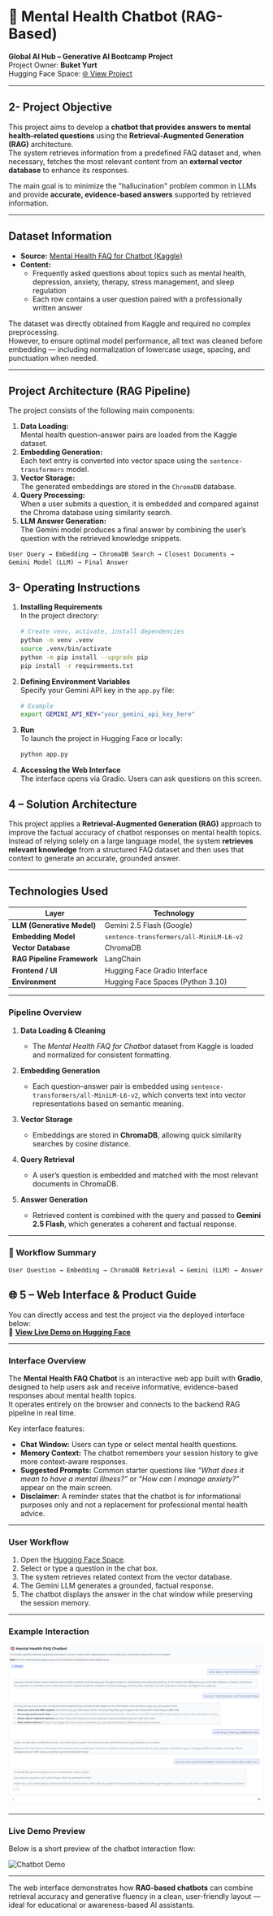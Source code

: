 # 🧠 Mental Health Chatbot (RAG-Based)  
**Global AI Hub – Generative AI Bootcamp Project**  
Project Owner: **Buket Yurt**  
Hugging Face Space: [🌐 View Project](https://huggingface.co/spaces/buketyurt/global_ai_hub_generative_ai-bootcamp)

---

## 2- Project Objective  

This project aims to develop a **chatbot that provides answers to mental health–related questions** using the **Retrieval-Augmented Generation (RAG)** architecture.  
The system retrieves information from a predefined FAQ dataset and, when necessary, fetches the most relevant content from an **external vector database** to enhance its responses.  

The main goal is to minimize the "hallucination" problem common in LLMs and provide **accurate, evidence-based answers** supported by retrieved information.  

---

## Dataset Information  

- **Source:** [Mental Health FAQ for Chatbot (Kaggle)](https://www.kaggle.com/datasets/narendrageek/mental-health-faq-for-chatbot)  
- **Content:**  
  - Frequently asked questions about topics such as mental health, depression, anxiety, therapy, stress management, and sleep regulation  
  - Each row contains a user question paired with a professionally written answer  

The dataset was directly obtained from Kaggle and required no complex preprocessing.  
However, to ensure optimal model performance, all text was cleaned before embedding — including normalization of lowercase usage, spacing, and punctuation when needed.

---


## Project Architecture (RAG Pipeline)  

The project consists of the following main components:

1. **Data Loading:**  
   Mental health question–answer pairs are loaded from the Kaggle dataset.  
2. **Embedding Generation:**  
   Each text entry is converted into vector space using the `sentence-transformers` model.  
3. **Vector Storage:**  
   The generated embeddings are stored in the `ChromaDB` database.  
4. **Query Processing:**  
   When a user submits a question, it is embedded and compared against the Chroma database using similarity search.  
5. **LLM Answer Generation:**  
   The Gemini model produces a final answer by combining the user’s question with the retrieved knowledge snippets.  

```text
User Query → Embedding → ChromaDB Search → Closest Documents → 
Gemini Model (LLM) → Final Answer
```
## 3- **Operating Instructions**

1. **Installing Requirements**  
   In the project directory:  
   ```bash
   # Create venv, activate, install dependencies
   python -m venv .venv
   source .venv/bin/activate
   python -m pip install --upgrade pip
   pip install -r requirements.txt
   ```

2. **Defining Environment Variables**  
   Specify your Gemini API key in the `app.py` file:  
   ```bash
   # Example
   export GEMINI_API_KEY="your_gemini_api_key_here"
   ```

3. **Run**  
   To launch the project in Hugging Face or locally:  
   ```bash
   python app.py
   ```

4. **Accessing the Web Interface**  
   The interface opens via Gradio. Users can ask questions on this screen.


##  4 – Solution Architecture  

This project applies a **Retrieval-Augmented Generation (RAG)** approach to improve the factual accuracy of chatbot responses on mental health topics.  
Instead of relying solely on a large language model, the system **retrieves relevant knowledge** from a structured FAQ dataset and then uses that context to generate an accurate, grounded answer.

---
##  Technologies Used  

| Layer | Technology |
|--------|-------------|
| **LLM (Generative Model)** | Gemini 2.5 Flash (Google) |
| **Embedding Model** | `sentence-transformers/all-MiniLM-L6-v2` |
| **Vector Database** | ChromaDB |
| **RAG Pipeline Framework** | LangChain |
| **Frontend / UI** | Hugging Face Gradio Interface |
| **Environment** | Hugging Face Spaces (Python 3.10) |

---

###  Pipeline Overview  

1. **Data Loading & Cleaning**  
   - The *Mental Health FAQ for Chatbot* dataset from Kaggle is loaded and normalized for consistent formatting.  

2. **Embedding Generation**  
   - Each question–answer pair is embedded using `sentence-transformers/all-MiniLM-L6-v2`, which converts text into vector representations based on semantic meaning.  

3. **Vector Storage**  
   - Embeddings are stored in **ChromaDB**, allowing quick similarity searches by cosine distance.  

4. **Query Retrieval**  
   - A user’s question is embedded and matched with the most relevant documents in ChromaDB.  

5. **Answer Generation**  
   - Retrieved content is combined with the query and passed to **Gemini 2.5 Flash**, which generates a coherent and factual response.  

---

### 🔄 Workflow Summary  

```text
User Question → Embedding → ChromaDB Retrieval → Gemini (LLM) → Answer
```
## 🌐 5 – Web Interface & Product Guide  

You can directly access and test the project via the deployed interface below:  
🔗 **[View Live Demo on Hugging Face](https://huggingface.co/spaces/buketyurt/global_ai_hub_generative_ai-bootcamp)**  

---

### Interface Overview  

The **Mental Health FAQ Chatbot** is an interactive web app built with **Gradio**, designed to help users ask and receive informative, evidence-based responses about mental health topics.  
It operates entirely on the browser and connects to the backend RAG pipeline in real time.

Key interface features:
-  **Chat Window:** Users can type or select mental health questions.  
-  **Memory Context:** The chatbot remembers your session history to give more context-aware responses.  
-  **Suggested Prompts:** Common starter questions like *“What does it mean to have a mental illness?”* or *“How can I manage anxiety?”* appear on the main screen.  
-  **Disclaimer:** A reminder states that the chatbot is for informational purposes only and not a replacement for professional mental health advice.  

---

###  User Workflow  

1. Open the [Hugging Face Space](https://huggingface.co/spaces/buketyurt/global_ai_hub_generative_ai-bootcamp).  
2. Select or type a question in the chat box.  
3. The system retrieves related context from the vector database.  
4. The Gemini LLM generates a grounded, factual response.  
5. The chatbot displays the answer in the chat window while preserving the session memory.  

---

###  Example Interaction  

![Chat Example](https://github.com/buketyurt/Global-AI-Hub-Generative-AI-Bootcamp/blob/main/images/Capture.PNG)

---

###  Live Demo Preview  

Below is a short preview of the chatbot interaction flow:  

![Chatbot Demo](https://github.com/buketyurt/Global-AI-Hub-Generative-AI-Bootcamp/blob/main/images/Global_AI_Hub_Generative_AI_Bootcamp_Full_Slower.gif)

---

The web interface demonstrates how **RAG-based chatbots** can combine retrieval accuracy and generative fluency in a clean, user-friendly layout — ideal for educational or awareness-based AI assistants.
